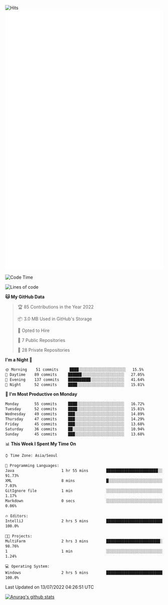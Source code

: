![Hits](https://hits.seeyoufarm.com/api/count/incr/badge.svg?url=https%3A%2F%2Fgithub.com%2Fkokose1234&count_bg=%2379C83D&title_bg=%23555555&icon=apple.svg&icon_color=%23E7E7E7&title=hits&edge_flat=false)
<br/>
![Metrics](https://github.com/kokose1234/kokose1234/blob/main/github-metrics.svg)

<!--START_SECTION:waka-->
![Code Time](http://img.shields.io/badge/Code%20Time-653%20hrs%2054%20mins-blue)

![Lines of code](https://img.shields.io/badge/From%20Hello%20World%20I%27ve%20Written-940%20Thousand%20lines%20of%20code-blue)

**🐱 My GitHub Data** 

> 🏆 85 Contributions in the Year 2022
 > 
> 📦 3.0 MB Used in GitHub's Storage 
 > 
> 💼 Opted to Hire
 > 
> 📜 7 Public Repositories 
 > 
> 🔑 28 Private Repositories  
 > 
**I'm a Night 🦉** 

```text
🌞 Morning    51 commits     ████░░░░░░░░░░░░░░░░░░░░░   15.5% 
🌆 Daytime    89 commits     ██████░░░░░░░░░░░░░░░░░░░   27.05% 
🌃 Evening    137 commits    ██████████░░░░░░░░░░░░░░░   41.64% 
🌙 Night      52 commits     ████░░░░░░░░░░░░░░░░░░░░░   15.81%

```
📅 **I'm Most Productive on Monday** 

```text
Monday       55 commits     ████░░░░░░░░░░░░░░░░░░░░░   16.72% 
Tuesday      52 commits     ████░░░░░░░░░░░░░░░░░░░░░   15.81% 
Wednesday    49 commits     ███░░░░░░░░░░░░░░░░░░░░░░   14.89% 
Thursday     47 commits     ███░░░░░░░░░░░░░░░░░░░░░░   14.29% 
Friday       45 commits     ███░░░░░░░░░░░░░░░░░░░░░░   13.68% 
Saturday     36 commits     ██░░░░░░░░░░░░░░░░░░░░░░░   10.94% 
Sunday       45 commits     ███░░░░░░░░░░░░░░░░░░░░░░   13.68%

```


📊 **This Week I Spent My Time On** 

```text
⌚︎ Time Zone: Asia/Seoul

💬 Programming Languages: 
Java                     1 hr 55 mins        ███████████████████████░░   91.73% 
XML                      8 mins              █░░░░░░░░░░░░░░░░░░░░░░░░   7.03% 
GitIgnore file           1 min               ░░░░░░░░░░░░░░░░░░░░░░░░░   1.17% 
Markdown                 0 secs              ░░░░░░░░░░░░░░░░░░░░░░░░░   0.06%

🔥 Editors: 
IntelliJ                 2 hrs 5 mins        █████████████████████████   100.0%

🐱‍💻 Projects: 
MultiFarm                2 hrs 3 mins        ████████████████████████░   98.76% 
1                        1 min               ░░░░░░░░░░░░░░░░░░░░░░░░░   1.24%

💻 Operating System: 
Windows                  2 hrs 5 mins        █████████████████████████   100.0%

```


 Last Updated on 13/07/2022 04:26:51 UTC
<!--END_SECTION:waka-->

[![Anurag's github stats](https://github-readme-stats.vercel.app/api?username=kokose1234&theme=dracula)](https://github.com/anuraghazra/github-readme-stats)



	
